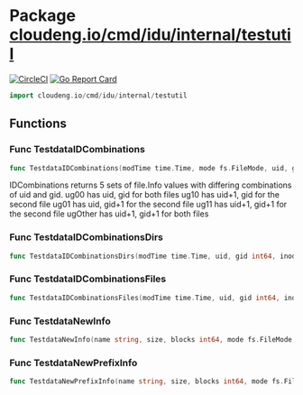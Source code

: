 # Package [cloudeng.io/cmd/idu/internal/testutil](https://pkg.go.dev/cloudeng.io/cmd/idu/internal/testutil?tab=doc)
[![CircleCI](https://circleci.com/gh/cloudengio/go.gotools.svg?style=svg)](https://circleci.com/gh/cloudengio/go.gotools) [![Go Report Card](https://goreportcard.com/badge/cloudeng.io/cmd/idu/internal/testutil)](https://goreportcard.com/report/cloudeng.io/cmd/idu/internal/testutil)

```go
import cloudeng.io/cmd/idu/internal/testutil
```


## Functions
### Func TestdataIDCombinations
```go
func TestdataIDCombinations(modTime time.Time, mode fs.FileMode, uid, gid int64, inode uint64) (ug00, ug10, ug01, ug11, ugOther []file.Info)
```
IDCombinations returns 5 sets of file.Info values with differing
combinations of uid and gid. ug00 has uid, gid for both files ug10 has
uid+1, gid for the second file ug01 has uid, gid+1 for the second file ug11
has uid+1, gid+1 for the second file ugOther has uid+1, gid+1 for both files

### Func TestdataIDCombinationsDirs
```go
func TestdataIDCombinationsDirs(modTime time.Time, uid, gid int64, inode uint64) (ug00, ug10, ug01, ug11, ugOther []file.Info)
```

### Func TestdataIDCombinationsFiles
```go
func TestdataIDCombinationsFiles(modTime time.Time, uid, gid int64, inode uint64) (ug00, ug10, ug01, ug11, ugOther []file.Info)
```

### Func TestdataNewInfo
```go
func TestdataNewInfo(name string, size, blocks int64, mode fs.FileMode, modTime time.Time, uid, gid int64, device, inode uint64) file.Info
```

### Func TestdataNewPrefixInfo
```go
func TestdataNewPrefixInfo(name string, size, blocks int64, mode fs.FileMode, modTime time.Time, uid, gid int64, dev, inode uint64) prefixinfo.T
```




